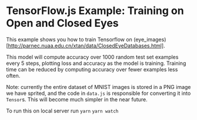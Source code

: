 # TensorFlow.js Example: Training on Open and Closed Eyes

This example shows you how to train Tensorflow on (eye_images)[http://parnec.nuaa.edu.cn/xtan/data/ClosedEyeDatabases.html].

This model will compute accuracy over 1000 random test set examples every 5
steps, plotting loss and accuracy as the model is training. Training time can
be reduced by computing accuracy over fewer examples less often.

Note: currently the entire dataset of MNIST images is stored in a PNG image we have
sprited, and the code in `data.js` is responsible for converting it into
`Tensor`s. This will become much simpler in the near future.

To run this on local server run 
`yarn`
`yarn watch`
